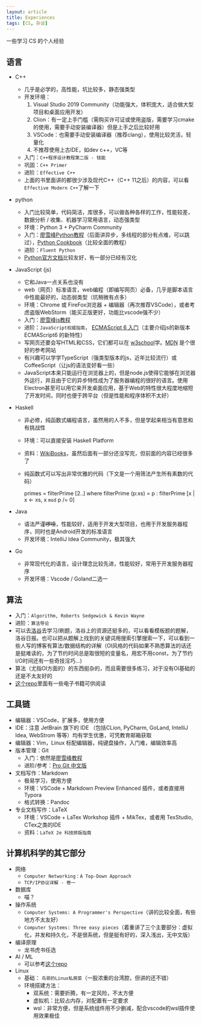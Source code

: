 ```yaml
---
layout: article
title: Experiences
tags: [CS, 杂谈]
---
```



一些学习 CS 的个人经验

## 语言

- C++
    - 几乎是必学的，高性能，坑比较多，静态强类型
    - 开发环境：
        1. Visual Studio 2019 Community（功能强大，体积庞大，适合做大型项目和桌面应用开发）
        2. Clion：有一定上手门槛（需购买许可证或使用盗版，需要学习cmake的使用，需要手动安装编译器）但是上手之后比较好用
        3. VSCode：也需要手动安装编译器（推荐clang），使用比较灵活，轻量化
        4. 不推荐使用上古IDE，如dev c++，VC等
    - 入门：`C++程序设计教程第二版 - 钱能`
    - 巩固：`C++ Primer`
    - 进阶：`Effective C++`
    - 上面的书里面讲的都很少涉及现代C++（C++ 11之后）的内容，可以看`Effective Modern C++`了解一下
- python
    - 入门比较简单，代码简洁，库很多，可以做各种各样的工作，性能较差，数据分析 / 收集、机器学习常用语言，动态强类型
    - 环境：Python 3 + PyCharm Community
    - 入门：[廖雪峰Python教程](https://www.liaoxuefeng.com/wiki/1016959663602400)（后面讲异步，多线程的部分有点难，可以跳过），[Python Cookbook](https://python3-cookbook.readthedocs.io/zh_CN/latest/preface.html)（比较全面的教程）
    - 进阶：`Fluent Python`
    - [Python官方文档](https://docs.python.org/3/)比较友好，有一部分已经有汉化
- JavaScript (js)
    - 它和Java一点关系也没有
    - web（网页）标准语言，web编程（即编写网页）必备，几乎是脚本语言中性能最好的，动态弱类型（坑稍微有点多）
    - 环境：Chrome 或 FireFox浏览器 + 编辑器（再次推荐VSCode），或者考虑盗版WebStorm（能买正版更好，功能比vscode强不少）
    - 入门：[廖雪峰js教程](https://www.liaoxuefeng.com/wiki/1022910821149312)
    - 进阶：`JavaScript权威指南`， [ECMAScript 6 入门](http://es6.ruanyifeng.com/)（主要介绍js的新版本 ECMAScript6 的新特性）
    - 写网页还要会写HTML和CSS，它们都可以在 [w3school](http://www.w3school.com.cn/)学。[MDN](https://developer.mozilla.org/zh-CN) 是个很好的参考网站
    - 有兴趣可以学学TypeScript（强类型版本的js，近年比较流行）或CoffeeScript（让js的语法变好看一些）
    - JavaScript本来只能运行在浏览器上的，但是node.js使得它能够在浏览器外运行，并且由于它的异步特性成为了服务器编程的很好的语言。使用Electron甚至可以用它来开发桌面应用，基于Web的特性很大程度地缩短了开发时间，同时也便于跨平台（但是性能和程序体积不太好）
- Haskell
    - 非必修，纯函数式编程语言，虽然用的人不多，但是学起来相当有意思和有挑战性
    - 环境：可以直接安装 Haskell Platform
    - 资料：[WikiBooks](https://en.wikibooks.org/wiki/Haskell)，虽然后面有一部分还没写完，但前面的内容已经很多了
    - 纯函数式可以写出非常优雅的代码（下文是一个用筛法产生所有素数的代码）

        primes = filterPrime [2..]
          where filterPrime (p:xs) = p : filterPrime [x | x <- xs, x `mod` p /= 0]

- Java
    - 语法严谨~~啰嗦~~，性能较好，适用于开发大型项目，也用于开发服务器程序，同时也是Android开发的标准语言
    - 开发环境：IntelliJ Idea Community，极其强大
- Go
    - 非常现代化的语言，设计理念比较先进，性能较好，常用于开发服务器程序
    - 开发环境：Vscode / Goland二选一

## 算法

- 入门：`Algorithm, Roberts Sedgewick & Kevin Wayne`
- 进阶：`算法导论`
- 可以去[洛谷](https://www.luogu.org/)去学习/刷题，洛谷上的资源还挺多的，可以看看模板题的题解，洛谷日报。也可以把从题解上找到的关键词用搜索引擎搜索一下，可以看到一些人写的博客有算法/数据结构的详解（OI风格的代码如果不熟悉算法的话还是挺难读的，为了节约时间总是取很短的变量名，用宏不用const，为了节约 I/O时间还有一些奇技淫巧…)
- 算法（尤指OI方面的）的东西挺杂的，而且需要很多练习，对于没有OI基础的还是不太友好的
- [这个repo](https://github.com/enkerewpo/OI-Public-Library)里面有一些电子书籍可供阅读

## 工具链

- 编辑器：VSCode，扩展多，使用方便
- IDE：注意 JetBrain 旗下的 IDE （包括CLion, PyCharm, GoLand, IntelliJ Idea, WebStrom 等等）均有学生优惠，可凭教育邮箱获取
- 编辑器：Vim，Linux 标配编辑器，纯键盘操作，入门难，编辑效率高
- 版本管理：Git
    - 入门：依然是[廖雪峰教程](https://www.liaoxuefeng.com/wiki/896043488029600)
    - 进阶/参考：[Pro Git 中文版](https://progit.bootcss.com/)
- 文档写作：Markdown
    - 极易学习，使用方便
    - 环境：VSCode + Markdown Preview Enhanced 插件，或者直接用 Typora
    - 格式转换：Pandoc
- 专业文档写作：LaTeX
    - 环境：VSCode + LaTex Workshop 插件 + MikTex，或者用 TexStudio, CTex之类的IDE
    - 资料：`LaTeX 2e 科技排版指南`

## 计算机科学的其它部分

- 网络
    - `Computer Networking：A Top-Down Approach`
    - `TCP/IP协议详解 - 卷一`
- 数据库
    - 喵？
- 操作系统
    - `Computer Systems: A Programmer's Perspective`（讲的比较全面，有些地方不太友好）
    - `Computer Systems: Three easy pieces`（着重讲了三个主要部分：虚拟化，并发和持久化，不是很系统，但是挺有好的，深入浅出，无中文版）
- 编译原理
    - 龙书虎书任选
- AI / ML
    - 可以参考[这个repo](https://github.com/apachecn/AiLearning)
- Linux
    - 基础： `鸟哥的Linux私房菜`（一股浓重的台湾腔，但讲的还不错）
    - 环境搭建方法：
        - 双系统：需要折腾，有一定风险，不太方便
        - 虚拟机：比较占内存，对配置有一定要求
        - wsl：非常方便，但是系统组件用不少删减，配合vscode的wsl插件使用效果极佳